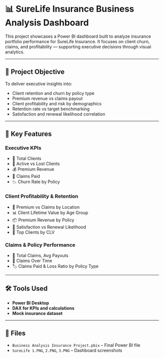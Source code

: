 # 📊 SureLife Insurance Business Analysis Dashboard

This project showcases a Power BI dashboard built to analyze insurance portfolio performance for SureLife Insurance. It focuses on client churn, claims, and profitability — supporting executive decisions through visual analytics.

---

## 🧠 Project Objective

To deliver executive insights into:
- Client retention and churn by policy type
- Premium revenue vs claims payout
- Client profitability and risk by demographics
- Retention rate vs target benchmarking
- Satisfaction and renewal likelihood correlation

---

## 📌 Key Features

### Executive KPIs
- 🔢 Total Clients
- 🧍 Active vs Lost Clients
- 💰 Premium Revenue
- 💸 Claims Paid
- 📉 Churn Rate by Policy

### Client Profitability & Retention
- 📍 Premium vs Claims by Location
- 📊 Client Lifetime Value by Age Group
- 📦 Premium Revenue by Policy
- 🧠 Satisfaction vs Renewal Likelihood
- 🏅 Top Clients by CLV

### Claims & Policy Performance
- 🧾 Total Claims, Avg Payouts
- 📆 Claims Over Time
- 🏷️ Claims Paid & Loss Ratio by Policy Type

---

## 🛠️ Tools Used

- **Power BI Desktop**
- **DAX for KPIs and calculations**
- **Mock insurance dataset**

---

## 📂 Files

- `Business Analysis Insurance Project.pbix` – Final Power BI file
- `SureLife 1.PNG`, `2.PNG`, `3.PNG` – Dashboard screenshots
